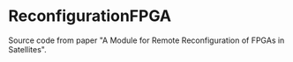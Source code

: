 # ReconfigurationFPGA
Source code from paper "A Module for Remote Reconfiguration of FPGAs in Satellites".
